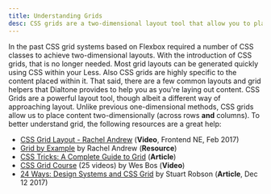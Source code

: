 ```yaml
---
title: Understanding Grids
desc: CSS grids are a two-dimensional layout tool that allow you to place items within columns and rows simulateously unlike Flexbox which is a one-dimensional layout tool and requires complex nesting at times.
---
```


In the past CSS grid systems based on Flexbox required a number of CSS classes to achieve two-dimensional layouts. With the introduction of CSS grids, that is no longer needed. Most grid layouts can be generated quickly using CSS within your Less. Also CSS grids are highly specific to the content placed within it. That said, there are a few common layouts and grid helpers that Dialtone provides to help you as you're laying out content.
CSS Grids are a powerful layout tool, though albeit a different way of approaching layout. Unlike previous one-dimensional methods, CSS grids allow us to place content two-dimensionally (across rows **and** columns). To better understand grid, the following resources are a great help:

- [CSS Grid Layout - Rachel Andrew](https://youtu.be/N5Lt1SLqBmQ) (**Video**, Frontend NE, Feb 2017)
- [Grid by Example](https://gridbyexample.com/) by Rachel Andrew (**Resource**)
- [CSS Tricks: A Complete Guide to Grid](https://css-tricks.com/snippets/css/complete-guide-grid/) (**Article**)
- [CSS Grid Course](https://www.youtube.com/watch?v=T-slCsOrLcc&list=PLu8EoSxDXHP5CIFvt9-ze3IngcdAc2xKG) (25 videos) by Wes Bos (**Video**)
- [24 Ways: Design Systems and CSS Grid](https://24ways.org/2017/design-systems-and-css-grid/) by Stuart Robson (**Article**, Dec 12 2017)
